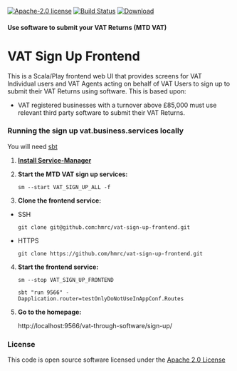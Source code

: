 [![Apache-2.0 license](http://img.shields.io/badge/license-Apache-brightgreen.svg)](http://www.apache.org/licenses/LICENSE-2.0.html)
[![Build Status](https://travis-ci.org/hmrc/vat-sign-up-frontend.svg)](https://travis-ci.org/hmrc/vat-sign-up-frontend) [ ![Download](https://api.bintray.com/packages/hmrc/releases/vat-sign-up-frontend/images/download.svg) ](https://bintray.com/hmrc/releases/vat-sign-up-frontend/_latestVersion)

#### Use software to submit your VAT Returns (MTD VAT)
# VAT Sign Up Frontend

This is a Scala/Play frontend web UI that provides screens for VAT Individual users and VAT Agents acting on behalf of VAT Users to sign up to submit their VAT Returns using software. This is based upon:

  - VAT registered businesses with a turnover above £85,000 must use relevant third party software to submit their VAT Returns.

### Running the sign up vat.business.services locally

You will need [sbt](http://www.scala-sbt.org/)

1) **[Install Service-Manager](https://github.com/hmrc/service-manager/wiki/Install#install-service-manager)**


2) **Start the MTD VAT sign up services:**

   `sm --start VAT_SIGN_UP_ALL -f`


3) **Clone the frontend service:**

  - SSH

    `git clone git@github.com:hmrc/vat-sign-up-frontend.git`

  - HTTPS

    `git clone https://github.com/hmrc/vat-sign-up-frontend.git`


4) **Start the frontend service:**
   
   `sm --stop VAT_SIGN_UP_FRONTEND`

   `sbt "run 9566" -Dapplication.router=testOnlyDoNotUseInAppConf.Routes`


5) **Go to the homepage:**

   http://localhost:9566/vat-through-software/sign-up/

### License

This code is open source software licensed under the [Apache 2.0 License]("http://www.apache.org/licenses/LICENSE-2.0.html")

